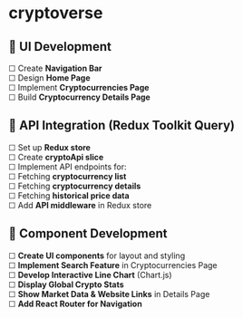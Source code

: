 # cryptoverse

## **🔹 UI Development**  

☐ Create **Navigation Bar**  
☐ Design **Home Page**  
☐ Implement **Cryptocurrencies Page**  
☐ Build **Cryptocurrency Details Page**  

## **🔹 API Integration (Redux Toolkit Query)**  

☐ Set up **Redux store**  
☐ Create **cryptoApi slice**  
☐ Implement API endpoints for:  
   ☐ Fetching **cryptocurrency list**  
   ☐ Fetching **cryptocurrency details**  
   ☐ Fetching **historical price data**  
☐ Add **API middleware** in Redux store  

## **🔹 Component Development**  

☐ **Create UI components** for layout and styling  
☐ **Implement Search Feature** in Cryptocurrencies Page  
☐ **Develop Interactive Line Chart** (Chart.js)  
☐ **Display Global Crypto Stats**  
☐ **Show Market Data & Website Links** in Details Page  
☐ **Add React Router for Navigation**  
